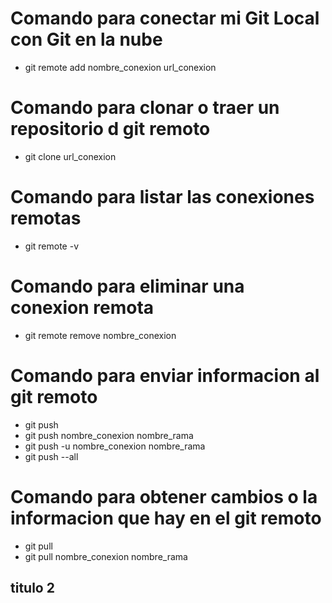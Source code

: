 # Comando para conectar mi Git Local con Git en la nube 

- git remote add nombre_conexion url_conexion

# Comando para clonar o traer un repositorio d git remoto

- git clone url_conexion

# Comando para listar las conexiones remotas

- git remote -v

# Comando para eliminar una conexion remota

- git remote remove nombre_conexion

# Comando para enviar informacion al git remoto

- git push
- git push nombre_conexion nombre_rama
- git push -u nombre_conexion nombre_rama
- git push --all

# Comando para obtener cambios o la informacion que hay en el git remoto

- git pull
- git pull nombre_conexion nombre_rama

## titulo 2